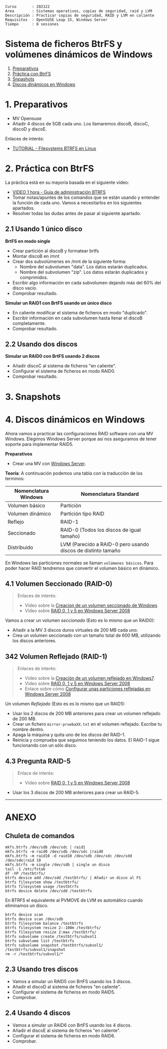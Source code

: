 ```
Curso       : 202122
Area        : Sistemas operativos, copias de seguridad, raid y LVM
Descripción : Practicar copias de seguridad, RAID y LVM en caliente
Requisitos  : OpenSUSE Leap 15, Windows Server
Tiempo      : 8 sesiones
```

# Sistema de ficheros BtrFS y volúmenes dinámicos de Windows

1. [Preparativos](#1-preparativos)
2. [Práctica con BtrFS](#2-practica-conn-btrfs)
3. [Snpashots](#2-snapshots)
4. [Discos dinámicos en Windows](#4-discos-dinámicos-en-windows)

# 1. Preparativos

* MV Opensuse
* Añadir 4 discos de 5GB cada uno. Los llamaremos discoB, discoC, discoD y discoE.

Enlaces de interés:
* [TUTORIAL - Filesystems BTRFS en Linux](https://puerto53.com/linux/filesystems-btrfs/)

# 2. Práctica con BtrFS

La práctica está en su mayoría basada en el siguiente vídeo:
* [VIDEO 1 hora - Guía de administración BTRFS](https://www.youtube.com/watch?v=uD6u5_tgaeE)
* Tomar notas/apuntes de los comandos que se están usando y entender la función de cada uno. Vamos a necesitarlos en los siguientes apartados.
* Resolver todas las dudas antes de pasar al siguiente apartado.

## 2.1 Usando 1 único disco

**BrtFS en modo single**

* Crear partición al discoB y formatear brtfs
* Montar discoB en /mnt
* Crear dos subvolúmenes en /mnt de la siguiente forma:
    * Nombre del subvolumen "data". Los datos estarán duplicados.
    * Nombre del subvolumen "zip". Los datos estarán duplicados y comprimidos.
* Escribir algo información en cada subvolumen dejando más del 60% del disco vacío.
* Comprobar resultado.

**Simular un RAID1 con BrtFS usando un único disco**

* En caliente modificar el sistema de ficheros en modo "duplicado".
* Escribir información en cada subvolumen hasta llenar el discoB completamente.
* Comprobar resultado.

## 2.2 Usando dos discos

**Simular un RAID0 con BrtFS usando 2 discos**

* Añadir discoC al sistema de ficheros "en caliente".
* Configurar el sistema de ficheros en modo RAID0.
* Comprobar resultado.

# 3. Snapshots

# 4. Discos dinámicos en Windows

Ahora vamos a practicar las configuraciones RAID software con una MV Windows. Elegimos Windows Server porque así nos aseguramos de tener soporte para implementar RAID5.

**Preparativos**

* Crear una MV con [Windows Server](../../global/configuracion/windows-server.md).

**Teoría**: A continuación podemos una tabla con la traducción de los terminos:

| Nomenclatura Windows | Nomenclatura Standard |
| -------------------- | --------------------- |
| Volumen básico       | Partición             |
| Volumen dinámico     | Partición tipo RAID   |
| Reflejo              | RAID-1                |
| Seccionado           | RAID-0 (Todos los discos de igual tamaño) |
| Distribuido          | LVM (Parecido a RAID-0 pero usando discos de distinto tamaño |

En Windows las particiones normales se llaman `volúmenes básicos`. Para poder hacer RAID tendremos que convertir el volumen básico en dinámico.

## 4.1 Volumen Seccionado (RAID-0)

> Enlaces de interés:
> * Vídeo sobre la [Creacion de un volumen seccionado de Windows](https://www.youtube.com/watch?v=g0TF38JV1Xk)
> * Vídeo sobre [RAID 0, 1 y 5 en Windows Server 2008](https://www.youtube.com/watch?v=qUNvCqWkeBA)

Vamos a crear un volumen *seccionado* (Esto es lo mismo que un RAID0):
* Añadir a la MV 3 discos duros virtuales de 200 MB cada uno.
* Crea un volumen seccionado con un tamaño total de 600 MB, utilizando los discos anteriores.

## 342 Volumen Reflejado (RAID-1)

> Enlaces de interés:
> * Vídeo sobre la [Creación de un volumen reflejado en Windows7](https://www.youtube.com/watch?v=UzIR9FHZyEQ).
> * Vídeo sobre [RAID 0, 1 y 5 en Windows Server 2008](https://www.youtube.com/watch?v=qUNvCqWkeBA)
> * Enlace sobre cómo [Configurar unas particiones reflejadas en Windows Server 2008](https://support.microsoft.com/es-es/kb/951985)

Un volumen *Reflejado* (Esto es es lo mismo que un RAID1):
* Usar los 2 discos de 200 MB anteriores para crear un volumen reflejado de 200 MB.
* Crear un fichero `mirror-pruebaXX.txt` en el volumen reflejado. Escribe tu nombre dentro.
* Apaga la máquina y quita uno de los discos del RAID-1.
* Reinicia y comprueba que seguimos teniendo los datos. El RAID-1 sigue funcionando con un sólo disco.

## 4.3 Pregunta RAID-5

> Enlace de interés:
> * Vídeo sobre [RAID 0, 1 y 5 en Windows Server 2008](https://www.youtube.com/watch?v=qUNvCqWkeBA)

* Usar los 3 discos de 200 MB anteriores para crear un RAID-5.

---
# ANEXO

## Chuleta de comandos

```
mkfs.btrfs /dev/sdb /dev/sdc | raid1
mkfs.btrfs -m raid0 /dev/sdb /dev/sdc |raid0
mkfs.btrfs -m raid10 -d raid10 /dev/sdb /dev/sdc /dev/sdd /dev/sde|raid 10
mkfs.btrfs -m single /dev/sdb | single un disco
tail -1 /etc/fstab
df -hP /testbtrfs/
btrfs device add /dev/sdd /testbtrfs/ | Añadir un disco al FS
btrfs filesystem show /testbtrfs/
btrfs filesystem usage /testbtrfs
btrfs device delete /dev/sdd /testbtrfs
```

En BTRFS el equivalente al PVMOVE de LVM es automático cuando eliminamos un disco.

```
btrfs device scan
btrfs device scan /dev/sdb
btrfs filesystem balance /testbtrfs
btrfs filesystem resize 2:-100m /testbtrfs/
btrfs filesystem resize 2:max /testbtrfs/
btrfs subvolume create /testbtrfs/subvol1
btrfs subvolume list /testbtrfs
btrfs subvolume snapshot /testbtrfs/subvol1/ /testbtrfs/subvol1/snapshot
rm -r /testbtrfs/subvol1/*
```

## 2.3 Usando tres discos

* Vamos a simular un RAID5 con BrtFS usando los 3 discos.
* Añadir el discoD al sistema de ficheros "en caliente".
* Configurar el sistema de ficheros en modo RAID5.
* Comprobar.

## 2.4 Usando 4 discos

* Vamos a simular un RAID6 con BrtFS usando los 4 discos.
* Añadir el discoE al sistema de ficheros "en caliente".
* Configurar el sistema de ficheros en modo RAID6.
* Comprobar.
